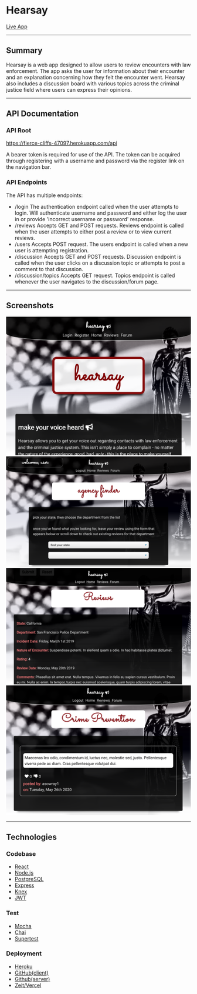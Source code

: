 # Hearsay 

[Live App](https://hearsay-app.rmac2289.now.sh/)

---
## Summary

Hearsay is a web app designed to allow users to review encounters with law enforcement. The app asks the user for information about their encounter and an explanation concerning how they felt the encounter went. Hearsay also includes a discussion board with various topics across the criminal justice field where users can express their opinions.  

---

## API Documentation

### API Root 
https://fierce-cliffs-47097.herokuapp.com/api

A bearer token is required for use of the API. The token can be acquired through registering with a username and password via the register link on the navigation bar.

### API Endpoints

The API has multiple endpoints:
- /login
    The authentication endpoint called when the user attempts to login. Will authenticate
    username and password and either log the user in or provide 'incorrect username or password' response.
- /reviews
    Accepts GET and POST requests. Reviews endpoint is called when the user attempts to 
    either post a review or to view current reviews.
- /users
    Accepts POST request. The users endpoint is called when a new user is attempting registration. 
- /discussion
    Accepts GET and POST requests. Discussion endpoint is called when the user clicks on a discussion topic or attempts to post a comment to that discussion.
- /discussion/topics
    Accepts GET request. Topics endpoint is called whenever the user navigates to the discussion/forum page. 

---

## Screenshots
<img src="./images/homepage.png" max-width="600"/>
<img src="./images/Screen Shot 2020-05-26 at 2.28.26 PM.png" max-width="600"/>
<img src="./images/Screen Shot 2020-05-26 at 2.29.19 PM.png" max-width="600"/>
<img src="./images/Screen Shot 2020-05-26 at 2.30.34 PM.png" max-width="600"/>


---

## Technologies

### Codebase
- [React](https://reactjs.org/)
- [Node.js](https://nodejs.org/en/)
- [PostgreSQL](https://www.postgresql.org/)
- [Express](https://expressjs.com/)
- [Knex](http://knexjs.org/)
- [JWT](https://jwt.io/)

### Test
- [Mocha](https://mochajs.org/)
- [Chai](https://www.chaijs.com/)
- [Supertest](https://www.npmjs.com/package/supertest)

### Deployment
- [Heroku](https://dashboard.heroku.com/)
- [GitHub(client)](https://github.com/rmac2289/hearsay-app)
- [Github(server)](https://github.com/rmac2289/hearsay-server)
- [Zeit/Vercel](https://vercel.com)












